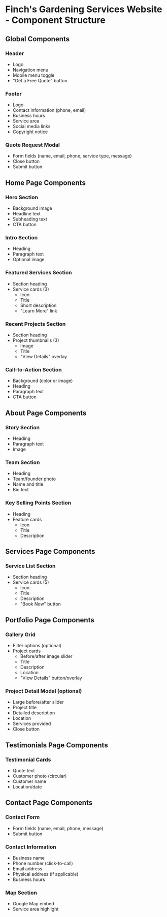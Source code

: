 # Finch's Gardening Services Website - Component Structure

## Global Components

### Header
- Logo
- Navigation menu
- Mobile menu toggle
- "Get a Free Quote" button

### Footer
- Logo
- Contact information (phone, email)
- Business hours
- Service area
- Social media links
- Copyright notice

### Quote Request Modal
- Form fields (name, email, phone, service type, message)
- Close button
- Submit button

## Home Page Components

### Hero Section
- Background image
- Headline text
- Subheading text
- CTA button

### Intro Section
- Heading
- Paragraph text
- Optional image

### Featured Services Section
- Section heading
- Service cards (3)
  - Icon
  - Title
  - Short description
  - "Learn More" link

### Recent Projects Section
- Section heading
- Project thumbnails (3)
  - Image
  - Title
  - "View Details" overlay

### Call-to-Action Section
- Background (color or image)
- Heading
- Paragraph text
- CTA button

## About Page Components

### Story Section
- Heading
- Paragraph text
- Image

### Team Section
- Heading
- Team/founder photo
- Name and title
- Bio text

### Key Selling Points Section
- Heading
- Feature cards
  - Icon
  - Title
  - Description

## Services Page Components

### Service List Section
- Section heading
- Service cards (5)
  - Icon
  - Title
  - Description
  - "Book Now" button

## Portfolio Page Components

### Gallery Grid
- Filter options (optional)
- Project cards
  - Before/after image slider
  - Title
  - Description
  - Location
  - "View Details" button/overlay

### Project Detail Modal (optional)
- Large before/after slider
- Project title
- Detailed description
- Location
- Services provided
- Close button

## Testimonials Page Components

### Testimonial Cards
- Quote text
- Customer photo (circular)
- Customer name
- Location/date

## Contact Page Components

### Contact Form
- Form fields (name, email, phone, message)
- Submit button

### Contact Information
- Business name
- Phone number (click-to-call)
- Email address
- Physical address (if applicable)
- Business hours

### Map Section
- Google Map embed
- Service area highlight

